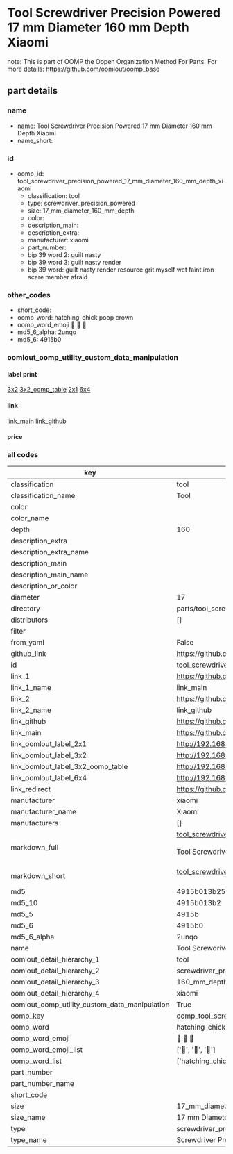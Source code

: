 # Tool Screwdriver Precision Powered 17 mm Diameter 160 mm Depth Xiaomi  

note: This is part of OOMP the Oopen Organization Method For Parts. For more details: https://github.com/oomlout/oomp_base

##  part details
  







### name
* name: Tool Screwdriver Precision Powered 17 mm Diameter 160 mm Depth Xiaomi
* name_short: 
### id
* oomp_id: tool_screwdriver_precision_powered_17_mm_diameter_160_mm_depth_xiaomi
  * classification: tool
  * type: screwdriver_precision_powered
  * size: 17_mm_diameter_160_mm_depth
  * color: 
  * description_main: 
  * description_extra: 
  * manufacturer: xiaomi
  * part_number: 
  * bip 39 word 2: guilt nasty
  * bip 39 word 3: guilt nasty render
  * bip 39 word: guilt nasty render resource grit myself wet faint iron scare member afraid

### other_codes
* short_code: 
* oomp_word: hatching_chick poop crown
* oomp_word_emoji :hatching_chick: :poop: :crown:
* md5_6_alpha: 2unqo
* md5_6: 4915b0






### oomlout_oomp_utility_custom_data_manipulation
#### label print
[3x2](http://192.168.1.245:1112/?label=oomp%202unqo)
[3x2_oomp_table](http://192.168.1.108:1112/?label=oomp%202unqo)
[2x1](http://192.168.1.242:1112/?label=oomp%202unqo)
[6x4](http://192.168.1.55:1112/?label=oomp%202unqo)    

#### link

[link_main](https://github.com/oomlout/oomlout_oomp_version_1_messy/tree/main/parts/tool_screwdriver_precision_powered_17_mm_diameter_160_mm_depth_xiaomi) [link_github](https://github.com/oomlout/oomlout_oomp_version_1_messy/tree/main/parts/tool_screwdriver_precision_powered_17_mm_diameter_160_mm_depth_xiaomi)                             

#### price







### all codes 
| key | value |  
| --- | --- |  
| classification | tool |  
| classification_name | Tool |  
| color |  |  
| color_name |  |  
| depth | 160 |  
| description_extra |  |  
| description_extra_name |  |  
| description_main |  |  
| description_main_name |  |  
| description_or_color |   |  
| diameter | 17 |  
| directory | parts/tool_screwdriver_precision_powered_17_mm_diameter_160_mm_depth_xiaomi |  
| distributors | [] |  
| filter |  |  
| from_yaml | False |  
| github_link | https://github.com/oomlout/oomlout_oomp_part_src/tree/main/parts/tool_screwdriver_precision_powered_17_mm_diameter_160_mm_depth_xiaomi |  
| id | tool_screwdriver_precision_powered_17_mm_diameter_160_mm_depth_xiaomi |  
| link_1 | https://github.com/oomlout/oomlout_oomp_version_1_messy/tree/main/parts/tool_screwdriver_precision_powered_17_mm_diameter_160_mm_depth_xiaomi |  
| link_1_name | link_main |  
| link_2 | https://github.com/oomlout/oomlout_oomp_version_1_messy/tree/main/parts/tool_screwdriver_precision_powered_17_mm_diameter_160_mm_depth_xiaomi |  
| link_2_name | link_github |  
| link_github | https://github.com/oomlout/oomlout_oomp_version_1_messy/tree/main/parts/tool_screwdriver_precision_powered_17_mm_diameter_160_mm_depth_xiaomi |  
| link_main | https://github.com/oomlout/oomlout_oomp_version_1_messy/tree/main/parts/tool_screwdriver_precision_powered_17_mm_diameter_160_mm_depth_xiaomi |  
| link_oomlout_label_2x1 | http://192.168.1.242:1112/?label=oomp%202unqo |  
| link_oomlout_label_3x2 | http://192.168.1.245:1112/?label=oomp%202unqo |  
| link_oomlout_label_3x2_oomp_table | http://192.168.1.108:1112/?label=oomp%202unqo |  
| link_oomlout_label_6x4 | http://192.168.1.55:1112/?label=oomp%202unqo |  
| link_redirect | https://github.com/oomlout/oomlout_oomp_version_1_messy/tree/main/parts/tool_screwdriver_precision_powered_17_mm_diameter_160_mm_depth_xiaomi |  
| manufacturer | xiaomi |  
| manufacturer_name | Xiaomi |  
| manufacturers | [] |  
| markdown_full | [tool_screwdriver_precision_powered_17_mm_diameter_160_mm_depth_xiaomi](none)<br>[](none)<br>[Tool Screwdriver Precision Powered 17 Mm Diameter 160 Mm Depth Xiaomi](none)<br><br> |  
| markdown_short | [tool_screwdriver_precision_powered_17_mm_diameter_160_mm_depth_xiaomi](none)<br><br> |  
| md5 | 4915b013b251ff3249335b796c24cb3d |  
| md5_10 | 4915b013b2 |  
| md5_5 | 4915b |  
| md5_6 | 4915b0 |  
| md5_6_alpha | 2unqo |  
| name | Tool Screwdriver Precision Powered 17 mm Diameter 160 mm Depth Xiaomi |  
| oomlout_detail_hierarchy_1 | tool |  
| oomlout_detail_hierarchy_2 | screwdriver_precision_powered |  
| oomlout_detail_hierarchy_3 | 160_mm_depth |  
| oomlout_detail_hierarchy_4 | xiaomi |  
| oomlout_oomp_utility_custom_data_manipulation | True |  
| oomp_key | oomp_tool_screwdriver_precision_powered_17_mm_diameter_160_mm_depth_xiaomi |  
| oomp_word | hatching_chick poop crown |  
| oomp_word_emoji | :hatching_chick: :poop: :crown: |  
| oomp_word_emoji_list | [':hatching_chick:', ':poop:', ':crown:'] |  
| oomp_word_list | ['hatching_chick', 'poop', 'crown'] |  
| part_number |  |  
| part_number_name |  |  
| short_code |  |  
| size | 17_mm_diameter_160_mm_depth |  
| size_name | 17 mm Diameter 160 mm Depth |  
| type | screwdriver_precision_powered |  
| type_name | Screwdriver Precision Powered |  
